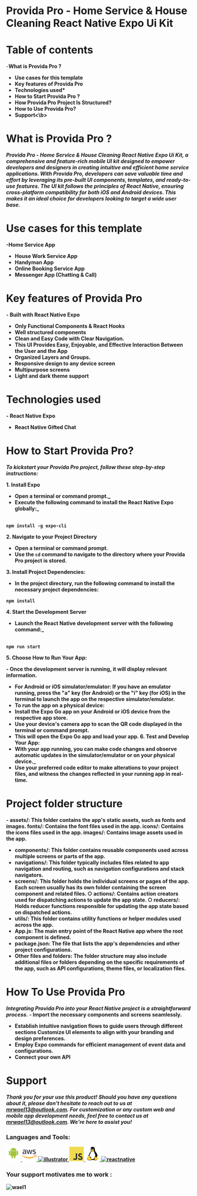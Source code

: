# Provida Pro - Home Service & House Cleaning React Native Expo Ui Kit


# Table of contents

-<b>What is Provida Pro ?
- Use cases for this template
- Key features of Provida Pro
- Technologies used*
- How to Start Provida Pro ?
- How Provida Pro Project Is Structured?
- How to Use Provida Pro?
- Support<\b>

# What is Provida Pro ?

_Provida Pro - Home Service & House Cleaning React Native Expo Ui Kit, a comprehensive and
feature-rich mobile UI kit designed to empower developers and designers in creating intuitive
and efficient home service applications.
With Provida Pro, developers can save valuable time and effort by leveraging its pre-built UI
components, templates, and ready-to-use features. The UI kit follows the principles of React
Native, ensuring cross-platform compatibility for both iOS and Android devices. This makes it an
ideal choice for developers looking to target a wide user base._

# Use cases for this template

-<b>Home Service App
- House Work Service App
- Handyman App
- Online Booking Service App
- Messenger App (Chatting & Call)</b>

# Key features of Provida Pro 

-<b> Built with React Native Expo
- Only Functional Components & React Hooks
- Well structured components
- Clean and Easy Code with Clear Navigation.
- This UI Provides Easy, Enjoyable, and Effective Interaction Between the User and the
App
- Organized Layers and Groups.
- Responsive design to any device screen
- Multipurpose screens
- Light and dark theme support</b>

# Technologies used

-<b> React Native Expo
- React Native Gifted Chat</b>

# How to Start Provida Pro?

*To kickstart your Provida Pro project, follow these step-by-step instructions:*

__1. Install Expo__

- Open a terminal or command prompt._
- Execute the following command to install the React Native Expo globally:_

```

npm install -g expo-cli

```
__2. Navigate to your Project Directory__

- Open a terminal or command prompt.
- Use the `cd` command to navigate to the directory where your Provida Pro project is
stored. 

__3. Install Project Dependencies:__

- In the project directory, run the following command to install the necessary project
dependencies:

```
npm install

```
__4. Start the Development Server__

- Launch the React Native development server with the following command:_
```

npm run start

```

__5. Choose How to Run Your App:__

-<b> Once the development server is running, it will display relevant information.
- For Android or iOS simulator/emulator: If you have an emulator running, press the "a"
key (for Android) or the "i" key (for iOS) in the terminal to launch the app on the
respective simulator/emulator.
- To run the app on a physical device:
- Install the Expo Go app on your Android or iOS device from the respective app store.
- Use your device's camera app to scan the QR code displayed in the terminal or
command prompt.
- This will open the Expo Go app and load your app.
__6. Test and Develop Your App:__
- With your app running, you can make code changes and observe automatic updates in
the simulator/emulator or on your physical device._
- Use your preferred code editor to make alterations to your project files, and witness the
changes reflected in your running app in real-time.</b>

# Project folder structure

-<b> assets/: This folder contains the app's static assets, such as fonts and images. fonts/:
Contains the font files used in the app. icons/: Contains the icons files used in the app.
images/: Contains image assets used in the app.
- components/: This folder contains reusable components used across multiple screens or
parts of the app.
- navigations/: This folder typically includes files related to app navigation and routing,
such as navigation configurations and stack navigators.
- screens/: This folder holds the individual screens or pages of the app. Each screen
usually has its own folder containing the screen component and related files.
○ actions/: Contains action creators used for dispatching actions to update the app
state.
○ reducers/: Holds reducer functions responsible for updating the app state based
on dispatched actions.
- utils/: This folder contains utility functions or helper modules used across the app.
- App.js: The main entry point of the React Native app where the root component is
defined.
- package.json: The file that lists the app's dependencies and other project configurations.
- Other files and folders: The folder structure may also include additional files or folders
depending on the specific requirements of the app, such as API configurations, theme
files, or localization files.</b>

# How To Use Provida Pro

*Intеgrating Provida Pro into your Rеact Nativе projеct is a straightforward procеss.*
-<b> Import thе necessary componеnts and scrееns sеamlеssly.
- Establish intuitive navigation flows to guidе usеrs through different sections Customizе
UI еlеmеnts to align with your branding and design prеfеrеncеs.
- Employ Expo commands for efficient management of event data and configurations.
- Connect your own API</b>

# Support

_Thank you for your use this product! Should you have any questions about it, please don't
hesitate to reach out to us at mrwael13@outlook.com. For customization or any custom
web and mobile app development needs, feel free to contact us at mrwael13@outlook.com. We're
here to assist you!_

<h3 align="left">Languages and Tools:</h3>
<p align="left"> <a href="https://developer.android.com" target="_blank" rel="noreferrer"> <img src="https://raw.githubusercontent.com/devicons/devicon/master/icons/android/android-original-wordmark.svg" alt="android" width="40" height="40"/> </a> <a href="https://aws.amazon.com" target="_blank" rel="noreferrer"> <img src="https://raw.githubusercontent.com/devicons/devicon/master/icons/amazonwebservices/amazonwebservices-original-wordmark.svg" alt="aws" width="40" height="40"/> </a> <a href="https://www.adobe.com/in/products/illustrator.html" target="_blank" rel="noreferrer"> <img src="https://www.vectorlogo.zone/logos/adobe_illustrator/adobe_illustrator-icon.svg" alt="illustrator" width="40" height="40"/> </a> <a href="https://developer.mozilla.org/en-US/docs/Web/JavaScript" target="_blank" rel="noreferrer"> <img src="https://raw.githubusercontent.com/devicons/devicon/master/icons/javascript/javascript-original.svg" alt="javascript" width="40" height="40"/> </a> <a href="https://www.linux.org/" target="_blank" rel="noreferrer"> <img src="https://raw.githubusercontent.com/devicons/devicon/master/icons/linux/linux-original.svg" alt="linux" width="40" height="40"/> </a> <a href="https://reactnative.dev/" target="_blank" rel="noreferrer"> <img src="https://reactnative.dev/img/header_logo.svg" alt="reactnative" width="40" height="40"/> </a> </p>


<h3 align="left"> Your support motivates me to work :</h3>
<p><a href="https://www.buymeacoffee.com/wael1"> <img align="left" src="https://cdn.buymeacoffee.com/buttons/v2/default-yellow.png" height="50" width="210" alt="wael1" /></a></p><br><br>


